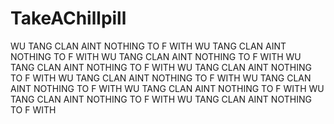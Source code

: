 # TakeAChillpill
WU TANG CLAN AINT NOTHING TO F WITH
WU TANG CLAN AINT NOTHING TO F WITH
WU TANG CLAN AINT NOTHING TO F WITH
WU TANG CLAN AINT NOTHING TO F WITH
WU TANG CLAN AINT NOTHING TO F WITH
WU TANG CLAN AINT NOTHING TO F WITH
WU TANG CLAN AINT NOTHING TO F WITH
WU TANG CLAN AINT NOTHING TO F WITH
WU TANG CLAN AINT NOTHING TO F WITH
WU TANG CLAN AINT NOTHING TO F WITH
